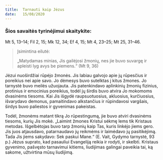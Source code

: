 ```yaml
---
title:  Tarnauti kaip Jėzus
date:   15/08/2020
---
```


### Šios savaitės tyrinėjimui skaitykite:
Mt 5, 13–14; Fil 2, 15; Mk 12, 34; Ef 4, 15; Mt 4, 23–25; Mt 25, 31–46.

> <p>Įsimintina eilutė:</p>
> „Matydamas minias, Jis gailėjosi žmonių, nes jie buvo suvargę ir apleisti lyg avys be piemens.“ (Mt 9, 36)

Jėzui nuoširdžiai rūpėjo žmonės. Jis labiau galvojo apie jų rūpesčius ir poreikius nei apie savo. Jo dėmesys buvo sutelktas į kitus žmones. Jo tarnystė buvo meilės užuojauta. Jis patenkindavo aplinkinių žmonių fizinius, protinius ir emocinius poreikius, todėl jų širdis buvo atvira Jo mokomoms dvasinėms tiesoms. Kai Jis išgydė raupsuotuosius, akluosius, kurčiuosius, išvarydavo demonus, pamaitindavo alkstančius ir rūpindavosi vargšais, širdys buvo paliestos ir gyvenimas pakeistas.

Todėl, žmonėms matant tikrą Jo rūpestingumą, jie buvo atviri dvasinėms tiesoms, kurių Jis mokė. „Laimint žmones Kristui sėkmę lems tik Kristaus metodas. Išgelbėtojas buvo tarp žmonių kaip Tas, kuris linkėjo jiems gero. Jis juos atjausdavo, patarnaudavo jų reikmėms ir laimėdavo jų pasitikėjimą. Tada Jis jiems sakydavo: Sek paskui Mane.“ (E. Vait, Gydymo tarnystė, 93 p.) Jėzus suprato, kad pasauliui Evangeliją reikia ir rodyti, ir skelbti. Kristaus gyvenimo, pašvęsto tarnavimui kitiems, liudijimas galingai paveikia tai, ką sakome, užtvirtina mūsų liudijimą.
